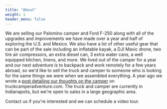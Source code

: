 ```yaml
---
title: "About"
weight: 1
header_menu: false
---
```


We are selling our Palomino camper and Ford F-250 along with all of the upgrades and improvements we have made over a year and half of exploring the U.S. and Mexico. We also have a lot of other useful gear that can be part of the sale including an inflatable kayak, a DJI Mavic drone, two tire air compressors, an extra diesel can, 3 extra water cans, a well equipped kitchen, linens, and more. We lived out of the camper for a year and our next adventure is to backpack and work remotely for a few years abroad, so we'd like to sell the truck and camper to someone who is looking for the same things we were when we assembled everything. A year ago we wrote a [post detailing our thoughts on the camper](https://www.truckcamperadventure.com/review-of-the-palomino-ss-1200-pop-up-truck-camper/) on truckcamperadventure.com. The truck and camper are currently in Indianapolis, but we're open to sales in a large geographic area.

Contact us if you're interested and we can schedule a video tour.
